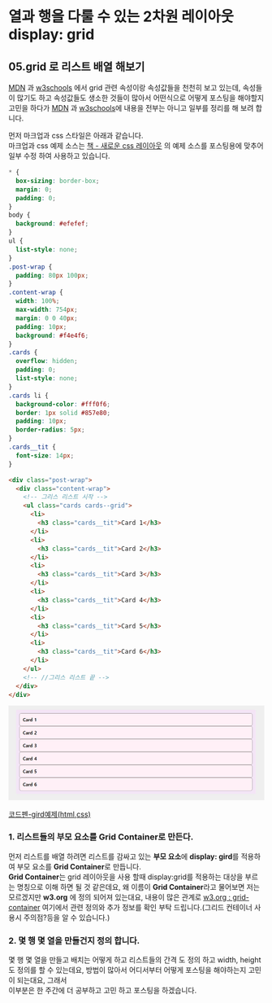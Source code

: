# 열과 행을 다룰 수 있는 2차원 레이아웃 display: grid

## 05.grid 로 리스트 배열 해보기

[MDN](https://developer.mozilla.org/en-US/docs/Web/CSS/grid) 과 [w3schools](https://www.w3schools.com/css/css_grid_container.asp) 에서 grid 관련 속성이랑 속성값들을 천천히 보고 있는데,
속성들이 많기도 하고 속성값들도 생소한 것들이 많아서 어떤식으로 어떻게 포스팅을 해야할지 고민을 하다가 [MDN](https://developer.mozilla.org/en-US/docs/Web/CSS/grid) 과 [w3schools](https://www.w3schools.com/css/css_grid_container.asp)에 내용을 전부는 아니고 일부를 정리를 해 보려 합니다.

먼저 마크업과 css 스타일은 아래과 같습니다.  
마크업과 css 예제 소스는 [책 - 새로운 css 레이아웃](http://www.kyobobook.co.kr/product/detailViewKor.laf?ejkGb=KOR&mallGb=KOR&barcode=9791185885223&orderClick=LEa&Kc=) 의 예제 소스를 포스팅용에 맞추어 일부 수정 하여 사용하고 있습니다.

```css
* {
  box-sizing: border-box;
  margin: 0;
  padding: 0;
}
body {
  background: #efefef;
}
ul {
  list-style: none;
}
.post-wrap {
  padding: 80px 100px;
}
.content-wrap {
  width: 100%;
  max-width: 754px;
  margin: 0 0 40px;
  padding: 10px;
  background: #f4e4f6;
}
.cards {
  overflow: hidden;
  padding: 0;
  list-style: none;
}
.cards li {
  background-color: #fff0f6;
  border: 1px solid #857e80;
  padding: 10px;
  border-radius: 5px;
}
.cards__tit {
  font-size: 14px;
}
```

```html
<div class="post-wrap">
  <div class="content-wrap">
    <!-- 그리스 리스트 시작 -->
    <ul class="cards cards--grid">
      <li>
        <h3 class="cards__tit">Card 1</h3>
      </li>
      <li>
        <h3 class="cards__tit">Card 2</h3>
      </li>
      <li>
        <h3 class="cards__tit">Card 3</h3>
      </li>
      <li>
        <h3 class="cards__tit">Card 4</h3>
      </li>
      <li>
        <h3 class="cards__tit">Card 5</h3>
      </li>
      <li>
        <h3 class="cards__tit">Card 6</h3>
      </li>
    </ul>
    <!-- //그리스 리스트 끝 -->
  </div>
</div>
```

![grid-그리드 리스트 만들기 기본셋팅](./images/grid10_makeGrid.jpg)

[코드펜-gird예제(html,css)](https://codepen.io/sanghwanAN/pen/mdVwxLK)

### 1. 리스트들의 부모 요소를 Grid Container로 만든다.

먼저 리스트를 배열 하려면 리스트를 감싸고 있는 **부모 요소**에 **display: gird**를 적용하여 부모 요소를 **Grid Container**로 만듭니다.  
**Grid Container**는 grid 레이아웃을 사용 할때 display:grid를 적용하는 대상을 부르는 명칭으로 이해 하면 될 것 같은데요,
왜 이름이 **Grid Container**라고 물어보면 저는 모르겠지만 **w3.org** 에 정의 되어져 있는대요, 내용이 많은 관계로 [w3.org : grid-container](https://www.w3.org/TR/css-grid-1/#grid-container) 여기에서 관련 정의와 추가 정보를 확인 부탁 드립니다.(그리드 컨테이너 사용시 주의점?등을 알 수 있습니다.)

### 2. 몇 행 몇 열을 만들건지 정의 합니다.

몇 행 몇 열을 만들고 배치는 어떻게 하고 리스트들의 간격 도 정의 하고 width, height도 정의를 할 수 있는데요,
방법이 많아서 어디서부터 어떻게 포스팅을 해야하는지 고민이 되는대요, 그래서  
이부분은 한 주간에 더 공부하고 고민 하고 포스팅을 하겠습니다.
